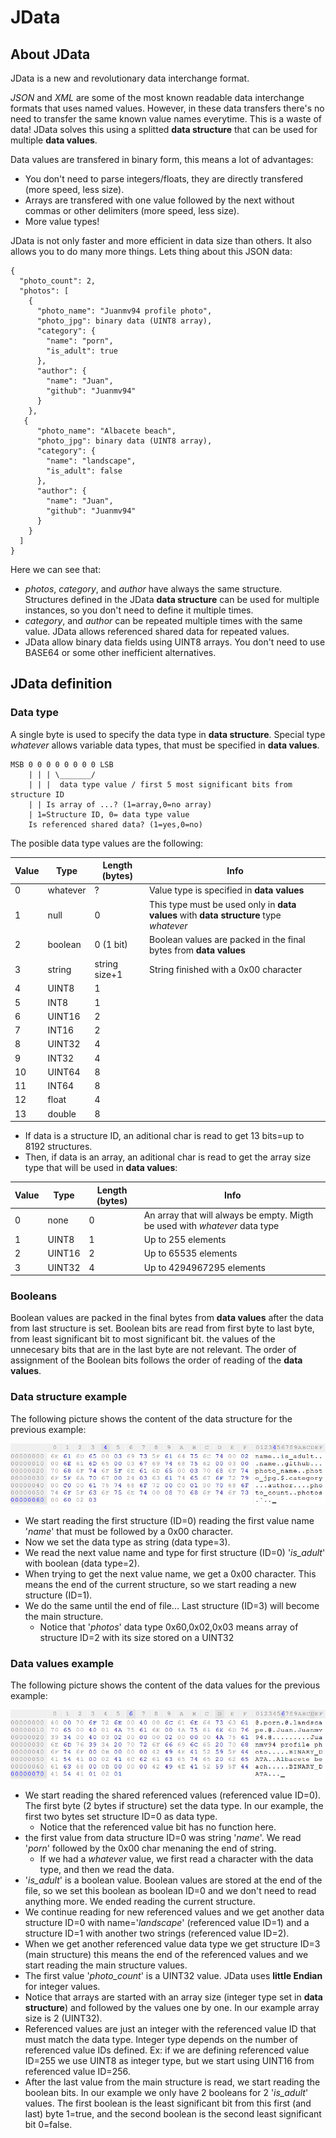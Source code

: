 # JData
## About JData
JData is a new and revolutionary data interchange format.

*JSON* and *XML* are some of the most known readable data interchange formats that uses named values.
However, in these data transfers there's no need to transfer the same known value names everytime. This is a waste of data!
JData solves this using a splitted **data structure** that can be used for multiple **data values**.

Data values are transfered in binary form, this means a lot of advantages:

* You don't need to parse integers/floats, they are directly transfered (more speed, less size).
* Arrays are transfered with one value followed by the next without commas or other delimiters (more speed, less size).
* More value types!
 
JData is not only faster and more efficient in data size than others. It also allows you to do many more things.
Lets thing about this JSON data:

    {
      "photo_count": 2,
      "photos": [
        {
          "photo_name": "Juanmv94 profile photo",
          "photo_jpg": binary data (UINT8 array),
          "category": {
            "name": "porn",
            "is_adult": true
          },
          "author": {
            "name": "Juan",
            "github": "Juanmv94"
          }
        },
       {
          "photo_name": "Albacete beach",
          "photo_jpg": binary data (UINT8 array),
          "category": {
            "name": "landscape",
            "is_adult": false
          },
          "author": {
            "name": "Juan",
            "github": "Juanmv94"
          }
        }
      ]
    }

Here we can see that:

* *photos*, *category*, and *author* have always the same structure. Structures defined in the JData **data structure** can be used for multiple instances, so you don't need to define it multiple times.
* *category*, and *author* can be repeated multiple times with the same value. JData allows referenced shared data for repeated values.
* JData allow binary data fields using UINT8 arrays. You don't need to use BASE64 or some other inefficient alternatives.

## JData definition
### Data type
A single byte is used to specify the data type in **data structure**. Special type *whatever* allows variable data types, that must be specified in **data values**.

    MSB 0 0 0 0 0 0 0 0 LSB
	    | | | \_______/
	    | | |  data type value / first 5 most significant bits from structure ID
	    | | Is array of ...? (1=array,0=no array)
	    | 1=Structure ID, 0= data type value
		Is referenced shared data? (1=yes,0=no)
		
The posible data type values are the following:

| Value | Type     | Length (bytes)| Info                                                                                   |
|-------|----------|---------------|----------------------------------------------------------------------------------------|
| 0     | whatever | ?             | Value type is specified in **data values**                                             |
| 1     | null     | 0             | This type must be used only in **data values** with **data structure** type *whatever* |
| 2     | boolean  | 0 (1 bit)     | Boolean values are packed in the final bytes from **data values**                      |
| 3     | string   | string size+1 | String finished with a 0x00 character                                                  |
| 4     | UINT8    | 1             |                                                                                        |
| 5     | INT8     | 1             |                                                                                        |
| 6     | UINT16   | 2             |                                                                                        |
| 7     | INT16    | 2             |                                                                                        |
| 8     | UINT32   | 4             |                                                                                        |
| 9     | INT32    | 4             |                                                                                        |
| 10    | UINT64   | 8             |                                                                                        |
| 11    | INT64    | 8             |                                                                                        |
| 12    | float    | 4             |                                                                                        |
| 13    | double   | 8             |                                                                                        |

* If data is a structure ID, an aditional char is read to get 13 bits=up to 8192 structures.
* Then, if data is an array, an aditional char is read to get the array size type that will be used in **data values**:

| Value | Type     | Length (bytes)| Info                                                                                   |
|-------|----------|---------------|----------------------------------------------------------------------------------------|
| 0     | none     | 0             | An array that will always be empty. Migth be used with *whatever* data type            |
| 1     | UINT8    | 1             | Up to 255 elements                                                                     |
| 2     | UINT16   | 2             | Up to 65535 elements                                                                   |
| 3     | UINT32   | 4             | Up to 4294967295 elements                                                              |

### Booleans
Boolean values are packed in the final bytes from **data values** after the data from last structure is set.
Boolean bits are read from first byte to last byte, from least significant bit to most significant bit. the values ​​of the unnecesary bits that are in the last byte are not relevant.
The order of assignment of the Boolean bits follows the order of reading of the **data values**.

### Data structure example
The following picture shows the content of the data structure for the previous example:

![jds sample](sample.jds.png)

* We start reading the first structure (ID=0) reading the first value name '*name*' that must be followed by a 0x00 character.
* Now we set the data type as string (data type=3).
* We read the next value name and type for first structure (ID=0) '*is_adult*' with boolean (data type=2).
* When trying to get the next value name, we get a 0x00 character. This means the end of the current structure, so we start reading a new structure (ID=1).
* We do the same until the end of file... Last structure (ID=3) will become the main structure.
  * Notice that '*photos*' data type 0x60,0x02,0x03 means array of structure ID=2 with its size stored on a UINT32 


### Data values example
The following picture shows the content of the data values for the previous example:

![jdd sample](sample.jdd.png)

* We start reading the shared referenced values (referenced value ID=0). The first byte (2 bytes if structure) set the data type. In our example, the first two bytes set structure ID=0 as data type.
  * Notice that the referenced value bit has no function here.
* the first value from data structure ID=0 was string '*name*'. We read '*porn*' followed by the 0x00 char menaning the end of string.
  * If we had a *whatever* value, we first read a character with the data type, and then we read the data.
* '*is_adult*' is a boolean value. Boolean values are stored at the end of the file, so we set this boolean as boolean ID=0 and we don't need to read anything more. We ended reading the current structure.
* We continue reading for new referenced values and we get another data structure ID=0 with name='*landscape*' (referenced value ID=1) and a structure ID=1 with another two strings (referenced value ID=2).
* When we get another referenced value data type we get structure ID=3 (main structure) this means the end of the referenced values and we start reading the main structure values.
* The first value '*photo_count*' is a UINT32 value. JData uses **little Endian** for integer values.
* Notice that arrays are started with an array size (integer type set in **data structure**) and followed by the values one by one. In our example array size is 2 (UINT32).
* Referenced values are just an integer with the referenced value ID that must match the data type. Integer type depends on the number of referenced value IDs defined. Ex: if we are defining referenced value ID=255 we use UINT8 as integer type, but we start using UINT16 from referenced value ID=256.
* After the last value from the main structure is read, we start reading the boolean bits. In our example we only have 2 booleans for 2 '*is_adult*' values. The first boolean is the least significant bit from this first (and last) byte 1=true, and the second boolean is the second least significant bit 0=false.

